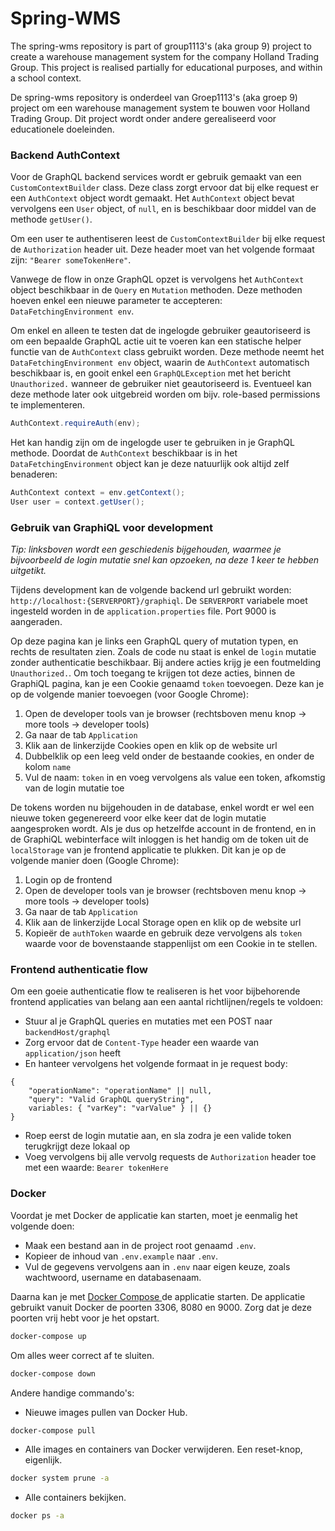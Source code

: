 # Spring-WMS
The spring-wms repository is part of group1113's (aka group 9) project to create a warehouse management system for the company Holland Trading Group. This project is realised partially for educational purposes, and within a school context.

De spring-wms repository is onderdeel van Groep1113's (aka groep 9) project om een warehouse management system te bouwen voor Holland Trading Group. Dit project wordt onder andere gerealiseerd voor educationele doeleinden.

### Backend AuthContext
Voor de GraphQL backend services wordt er gebruik gemaakt van een `CustomContextBuilder` class. Deze class zorgt ervoor dat bij elke request er een `AuthContext` object wordt gemaakt. Het `AuthContext` object bevat vervolgens een `User` object, of `null`, en is beschikbaar door middel van de methode `getUser()`.

Om een user te authentiseren leest de `CustomContextBuilder` bij elke request de `Authorization` header uit. Deze header moet van het volgende formaat zijn: `"Bearer someTokenHere"`.

Vanwege de flow in onze GraphQL opzet is vervolgens het `AuthContext` object beschikbaar in de `Query` en `Mutation` methoden. Deze methoden hoeven enkel een nieuwe parameter te accepteren: `DataFetchingEnvironment env`.

Om enkel en alleen te testen dat de ingelogde gebruiker geautoriseerd is om een bepaalde GraphQL actie uit te voeren kan een statische helper functie van de `AuthContext` class gebruikt worden. Deze methode neemt het `DataFetchingEnvironment env` object, waarin de `AuthContext` automatisch beschikbaar is, en gooit enkel een `GraphQLException` met het bericht `Unauthorized.` wanneer de gebruiker niet geautoriseerd is. Eventueel kan deze methode later ook uitgebreid worden om bijv. role-based permissions te implementeren.
```java
AuthContext.requireAuth(env);
```

Het kan handig zijn om de ingelogde user te gebruiken in je GraphQL methode. Doordat de `AuthContext` beschikbaar is in het `DataFetchingEnvironment` object kan je deze natuurlijk ook altijd zelf benaderen:
```java
AuthContext context = env.getContext();
User user = context.getUser();
```

### Gebruik van GraphiQL voor development
*Tip: linksboven wordt een geschiedenis bijgehouden, waarmee je bijvoorbeeld de login mutatie snel kan opzoeken, na deze 1 keer te hebben uitgetikt.*

Tijdens development kan de volgende backend url gebruikt worden: `http://localhost:{SERVERPORT}/graphiql`. De `SERVERPORT` variabele moet ingesteld worden in de `application.properties` file. Port 9000 is aangeraden.

Op deze pagina kan je links een GraphQL query of mutation typen, en rechts de resultaten zien. Zoals de code nu staat is enkel de `login` mutatie zonder authenticatie beschikbaar. Bij andere acties krijg je een foutmelding `Unauthorized.`. Om toch toegang te krijgen tot deze acties, binnen de GraphiQL pagina, kan je een Cookie genaamd `token` toevoegen. Deze kan je op de volgende manier toevoegen (voor Google Chrome):
  1. Open de developer tools van je browser (rechtsboven menu knop -> more tools -> developer tools)
  2. Ga naar de tab `Application`
  3. Klik aan de linkerzijde Cookies open en klik op de website url
  4. Dubbelklik op een leeg veld onder de bestaande cookies, en onder de kolom `name`
  5. Vul de naam: `token` in en voeg vervolgens als value een token, afkomstig van de login mutatie toe

De tokens worden nu bijgehouden in de database, enkel wordt er wel een nieuwe token gegenereerd voor elke keer dat de login mutatie aangesproken wordt. Als je dus op hetzelfde account in de frontend, en in de GraphiQL webinterface wilt inloggen is het handig om de token uit de `localStorage` van je frontend applicatie te plukken. Dit kan je op de volgende manier doen (Google Chrome):
  1. Login op de frontend
  2. Open de developer tools van je browser (rechtsboven menu knop -> more tools -> developer tools)
  3. Ga naar de tab `Application`
  4. Klik aan de linkerzijde Local Storage open en klik op de website url
  5. Kopieër de `authToken` waarde en gebruik deze vervolgens als `token` waarde voor de bovenstaande stappenlijst om een Cookie in te stellen.

### Frontend authenticatie flow
Om een goeie authenticatie flow te realiseren is het voor bijbehorende frontend applicaties van belang aan een aantal richtlijnen/regels te voldoen:
  * Stuur al je GraphQL queries en mutaties met een POST naar `backendHost/graphql`
  * Zorg ervoor dat de `Content-Type` header een waarde van `application/json` heeft
  * En hanteer vervolgens het volgende formaat in je request body:
```
{
    "operationName": "operationName" || null,
    "query": "Valid GraphQL queryString",
    variables: { "varKey": "varValue" } || {}
}
```
  * Roep eerst de login mutatie aan, en sla zodra je een valide token terugkrijgt deze lokaal op
  * Voeg vervolgens bij alle vervolg requests de `Authorization` header toe met een waarde: `Bearer tokenHere`
  
### Docker
Voordat je met Docker de applicatie kan starten, moet je eenmalig het volgende doen:
- Maak een bestand aan in de project root genaamd `.env`.
- Kopieer de inhoud van `.env.example` naar `.env`.
- Vul de gegevens vervolgens aan in `.env` naar eigen keuze, zoals wachtwoord, username en databasenaam.

Daarna kan je met [ Docker Compose ](https://docs.docker.com/compose/install/) de applicatie starten. De applicatie gebruikt vanuit Docker de poorten 3306, 8080 en 9000. Zorg dat je deze poorten vrij hebt voor je het opstart.
```bash
docker-compose up
```

Om alles weer correct af te sluiten.
```bash
docker-compose down
```

Andere handige commando's:

- Nieuwe images pullen van Docker Hub. 
```bash
docker-compose pull
```

- Alle images en containers van Docker verwijderen. Een reset-knop, eigenlijk.
```bash
docker system prune -a
```

- Alle containers bekijken.
```bash
docker ps -a
```
